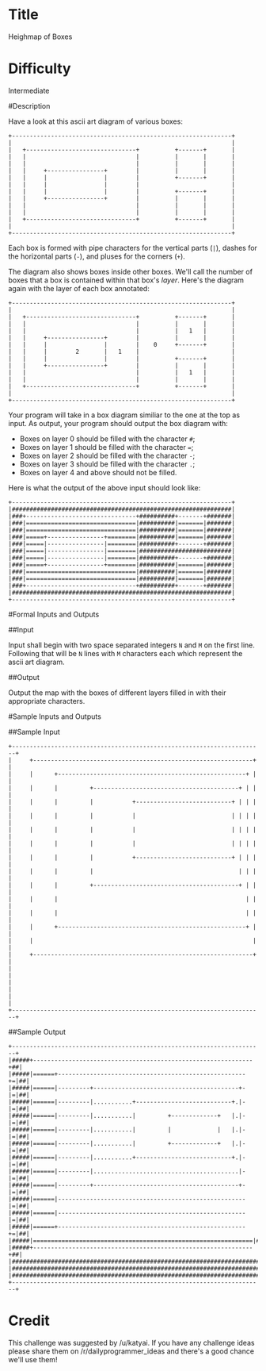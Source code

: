 # Title

Heighmap of Boxes

# Difficulty

Intermediate

#Description

Have a look at this ascii art diagram of various boxes:

    +--------------------------------------------------------------+
    |                                                              |
    |   +-------------------------------+          +-------+       |
    |   |                               |          |       |       |
    |   |                               |          |       |       |
    |   |     +----------------+        |          |       |       |
    |   |     |                |        |          +-------+       |
    |   |     |                |        |                          |
    |   |     |                |        |          +-------+       |
    |   |     +----------------+        |          |       |       |
    |   |                               |          |       |       |
    |   |                               |          |       |       |
    |   +-------------------------------+          +-------+       |
    |                                                              |
    +--------------------------------------------------------------+

Each box is formed with pipe characters for the vertical parts (`|`), dashes for the horizontal parts (`-`), and pluses for the corners (`+`).

The diagram also shows boxes inside other boxes. We'll call the number of boxes that a box is contained within that box's _layer_. Here's the diagram again with the layer of each box annotated:

    +--------------------------------------------------------------+
    |                                                              |
    |   +-------------------------------+          +-------+       |
    |   |                               |          |       |       |
    |   |                               |          |   1   |       |
    |   |     +----------------+        |          |       |       |
    |   |     |                |        |    0     +-------+       |
    |   |     |        2       |   1    |                          |
    |   |     |                |        |          +-------+       |
    |   |     +----------------+        |          |       |       |
    |   |                               |          |   1   |       |
    |   |                               |          |       |       |
    |   +-------------------------------+          +-------+       |
    |                                                              |
    +--------------------------------------------------------------+

Your program will take in a box diagram similiar to the one at the top as input. As output, your program should output the box diagram with:

 * Boxes on layer 0 should be filled with the character `#`;
 * Boxes on layer 1 should be filled with the character `=`;
 * Boxes on layer 2 should be filled with the character `-`;
 * Boxes on layer 3 should be filled with the character `.`;
 * Boxes on layer 4 and above should not be filled.

Here is what the output of the above input should look like:

    +--------------------------------------------------------------+
    |##############################################################|
    |###+-------------------------------+##########+-------+#######|
    |###|===============================|##########|=======|#######|
    |###|===============================|##########|=======|#######|
    |###|=====+----------------+========|##########|=======|#######|
    |###|=====|----------------|========|##########+-------+#######|
    |###|=====|----------------|========|##########################|
    |###|=====|----------------|========|##########+-------+#######|
    |###|=====+----------------+========|##########|=======|#######|
    |###|===============================|##########|=======|#######|
    |###|===============================|##########|=======|#######|
    |###+-------------------------------+##########+-------+#######|
    |##############################################################|
    +--------------------------------------------------------------+

#Formal Inputs and Outputs

##Input

Input shall begin with two space separated integers `N` and `M` on the first line. Following that will be `N` lines with `M` characters each which represent the ascii art diagram.

##Output

Output the map with the boxes of different layers filled in with their appropriate characters.

#Sample Inputs and Outputs

##Sample Input

    +-----------------------------------------------------------------------+
    |     +--------------------------------------------------------------+  |
    |     |      +-----------------------------------------------------+ |  |
    |     |      |         +-----------------------------------------+ | |  |
    |     |      |         |           +---------------------------+ | | |  |
    |     |      |         |           |                           | | | |  |
    |     |      |         |           |                           | | | |  |
    |     |      |         |           |                           | | | |  |
    |     |      |         |           +---------------------------+ | | |  |
    |     |      |         |                                         | | |  |
    |     |      |         +-----------------------------------------+ | |  |
    |     |      |                                                     | |  |
    |     |      |                                                     | |  |
    |     |      +-----------------------------------------------------+ |  |
    |     |                                                              |  |
    |     +--------------------------------------------------------------+  |
    |                                                                       |
    |                                                                       |
    |                                                                       |
    +-----------------------------------------------------------------------+

##Sample Output

    +-----------------------------------------------------------------------+
    |#####+--------------------------------------------------------------+##|
    |#####|======+-----------------------------------------------------+=|##|
    |#####|======|---------+-----------------------------------------+-|=|##|
    |#####|======|---------|...........+---------------------------+.|-|=|##|
    |#####|======|---------|...........|         +-------------+   |.|-|=|##|
    |#####|======|---------|...........|         |             |   |.|-|=|##|
    |#####|======|---------|...........|         +-------------+   |.|-|=|##|
    |#####|======|---------|...........+---------------------------+.|-|=|##|
    |#####|======|---------|.........................................|-|=|##|
    |#####|======|---------+-----------------------------------------+-|=|##|
    |#####|======|-----------------------------------------------------|=|##|
    |#####|======|-----------------------------------------------------|=|##|
    |#####|======+-----------------------------------------------------+=|##|
    |#####|==============================================================|##|
    |#####+--------------------------------------------------------------+##|
    |#######################################################################|
    |#######################################################################|
    |#######################################################################|
    +-----------------------------------------------------------------------+
# Credit

This challenge was suggested by /u/katyai. If you have any challenge ideas please share them on /r/dailyprogrammer_ideas and there's a good chance we'll use them!
